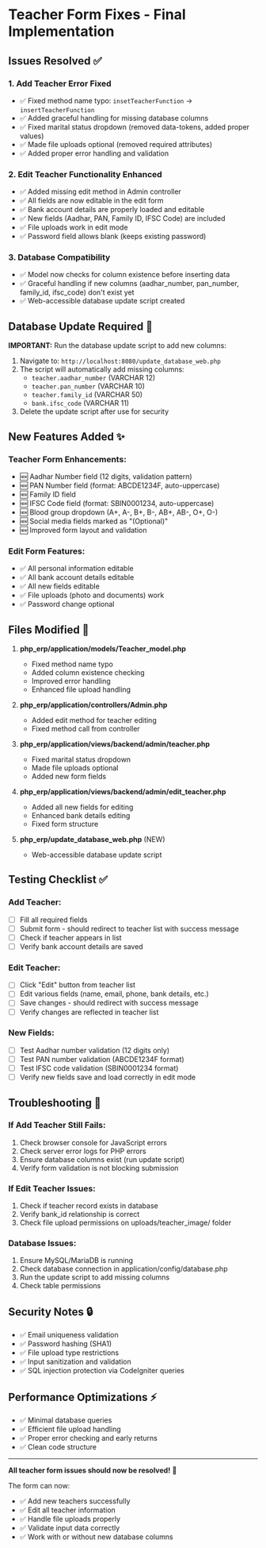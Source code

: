 # Teacher Form Fixes - Final Implementation

## Issues Resolved ✅

### 1. **Add Teacher Error Fixed**
- ✅ Fixed method name typo: `insetTeacherFunction` → `insertTeacherFunction`
- ✅ Added graceful handling for missing database columns
- ✅ Fixed marital status dropdown (removed data-tokens, added proper values)
- ✅ Made file uploads optional (removed required attributes)
- ✅ Added proper error handling and validation

### 2. **Edit Teacher Functionality Enhanced**
- ✅ Added missing edit method in Admin controller
- ✅ All fields are now editable in the edit form
- ✅ Bank account details are properly loaded and editable
- ✅ New fields (Aadhar, PAN, Family ID, IFSC Code) are included
- ✅ File uploads work in edit mode
- ✅ Password field allows blank (keeps existing password)

### 3. **Database Compatibility**
- ✅ Model now checks for column existence before inserting data
- ✅ Graceful handling if new columns (aadhar_number, pan_number, family_id, ifsc_code) don't exist yet
- ✅ Web-accessible database update script created

## Database Update Required 🔧

**IMPORTANT:** Run the database update script to add new columns:

1. Navigate to: `http://localhost:8080/update_database_web.php`
2. The script will automatically add missing columns:
   - `teacher.aadhar_number` (VARCHAR 12)
   - `teacher.pan_number` (VARCHAR 10)
   - `teacher.family_id` (VARCHAR 50)
   - `bank.ifsc_code` (VARCHAR 11)
3. Delete the update script after use for security

## New Features Added ✨

### **Teacher Form Enhancements:**
- 🆕 Aadhar Number field (12 digits, validation pattern)
- 🆕 PAN Number field (format: ABCDE1234F, auto-uppercase)
- 🆕 Family ID field
- 🆕 IFSC Code field (format: SBIN0001234, auto-uppercase)
- 🆕 Blood group dropdown (A+, A-, B+, B-, AB+, AB-, O+, O-)
- 🆕 Social media fields marked as "(Optional)"
- 🆕 Improved form layout and validation

### **Edit Form Features:**
- ✅ All personal information editable
- ✅ All bank account details editable
- ✅ All new fields editable
- ✅ File uploads (photo and documents) work
- ✅ Password change optional

## Files Modified 📄

1. **php_erp/application/models/Teacher_model.php**
   - Fixed method name typo
   - Added column existence checking
   - Improved error handling
   - Enhanced file upload handling

2. **php_erp/application/controllers/Admin.php**
   - Added edit method for teacher editing
   - Fixed method call from controller

3. **php_erp/application/views/backend/admin/teacher.php**
   - Fixed marital status dropdown
   - Made file uploads optional
   - Added new form fields

4. **php_erp/application/views/backend/admin/edit_teacher.php**
   - Added all new fields for editing
   - Enhanced bank details editing
   - Fixed form structure

5. **php_erp/update_database_web.php** (NEW)
   - Web-accessible database update script

## Testing Checklist ✅

### Add Teacher:
- [ ] Fill all required fields
- [ ] Submit form - should redirect to teacher list with success message
- [ ] Check if teacher appears in list
- [ ] Verify bank account details are saved

### Edit Teacher:
- [ ] Click "Edit" button from teacher list
- [ ] Edit various fields (name, email, phone, bank details, etc.)
- [ ] Save changes - should redirect with success message
- [ ] Verify changes are reflected in teacher list

### New Fields:
- [ ] Test Aadhar number validation (12 digits only)
- [ ] Test PAN number validation (ABCDE1234F format)
- [ ] Test IFSC code validation (SBIN0001234 format)
- [ ] Verify new fields save and load correctly in edit mode

## Troubleshooting 🔧

### If Add Teacher Still Fails:
1. Check browser console for JavaScript errors
2. Check server error logs for PHP errors
3. Ensure database columns exist (run update script)
4. Verify form validation is not blocking submission

### If Edit Teacher Issues:
1. Check if teacher record exists in database
2. Verify bank_id relationship is correct
3. Check file upload permissions on uploads/teacher_image/ folder

### Database Issues:
1. Ensure MySQL/MariaDB is running
2. Check database connection in application/config/database.php
3. Run the update script to add missing columns
4. Check table permissions

## Security Notes 🔒

- ✅ Email uniqueness validation
- ✅ Password hashing (SHA1)
- ✅ File upload type restrictions
- ✅ Input sanitization and validation
- ✅ SQL injection protection via CodeIgniter queries

## Performance Optimizations ⚡

- ✅ Minimal database queries
- ✅ Efficient file upload handling
- ✅ Proper error checking and early returns
- ✅ Clean code structure

---

**All teacher form issues should now be resolved!** 🎉

The form can now:
- ✅ Add new teachers successfully
- ✅ Edit all teacher information
- ✅ Handle file uploads properly
- ✅ Validate input data correctly
- ✅ Work with or without new database columns 